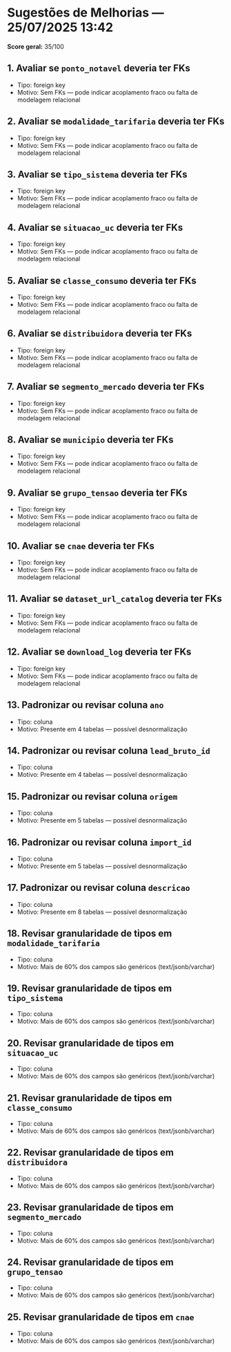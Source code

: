 # Sugestões de Melhorias — 25/07/2025 13:42

**Score geral:** 35/100

## 1. Avaliar se `ponto_notavel` deveria ter FKs
- Tipo: foreign key
- Motivo: Sem FKs — pode indicar acoplamento fraco ou falta de modelagem relacional

## 2. Avaliar se `modalidade_tarifaria` deveria ter FKs
- Tipo: foreign key
- Motivo: Sem FKs — pode indicar acoplamento fraco ou falta de modelagem relacional

## 3. Avaliar se `tipo_sistema` deveria ter FKs
- Tipo: foreign key
- Motivo: Sem FKs — pode indicar acoplamento fraco ou falta de modelagem relacional

## 4. Avaliar se `situacao_uc` deveria ter FKs
- Tipo: foreign key
- Motivo: Sem FKs — pode indicar acoplamento fraco ou falta de modelagem relacional

## 5. Avaliar se `classe_consumo` deveria ter FKs
- Tipo: foreign key
- Motivo: Sem FKs — pode indicar acoplamento fraco ou falta de modelagem relacional

## 6. Avaliar se `distribuidora` deveria ter FKs
- Tipo: foreign key
- Motivo: Sem FKs — pode indicar acoplamento fraco ou falta de modelagem relacional

## 7. Avaliar se `segmento_mercado` deveria ter FKs
- Tipo: foreign key
- Motivo: Sem FKs — pode indicar acoplamento fraco ou falta de modelagem relacional

## 8. Avaliar se `municipio` deveria ter FKs
- Tipo: foreign key
- Motivo: Sem FKs — pode indicar acoplamento fraco ou falta de modelagem relacional

## 9. Avaliar se `grupo_tensao` deveria ter FKs
- Tipo: foreign key
- Motivo: Sem FKs — pode indicar acoplamento fraco ou falta de modelagem relacional

## 10. Avaliar se `cnae` deveria ter FKs
- Tipo: foreign key
- Motivo: Sem FKs — pode indicar acoplamento fraco ou falta de modelagem relacional

## 11. Avaliar se `dataset_url_catalog` deveria ter FKs
- Tipo: foreign key
- Motivo: Sem FKs — pode indicar acoplamento fraco ou falta de modelagem relacional

## 12. Avaliar se `download_log` deveria ter FKs
- Tipo: foreign key
- Motivo: Sem FKs — pode indicar acoplamento fraco ou falta de modelagem relacional

## 13. Padronizar ou revisar coluna `ano`
- Tipo: coluna
- Motivo: Presente em 4 tabelas — possível desnormalização

## 14. Padronizar ou revisar coluna `lead_bruto_id`
- Tipo: coluna
- Motivo: Presente em 4 tabelas — possível desnormalização

## 15. Padronizar ou revisar coluna `origem`
- Tipo: coluna
- Motivo: Presente em 5 tabelas — possível desnormalização

## 16. Padronizar ou revisar coluna `import_id`
- Tipo: coluna
- Motivo: Presente em 5 tabelas — possível desnormalização

## 17. Padronizar ou revisar coluna `descricao`
- Tipo: coluna
- Motivo: Presente em 8 tabelas — possível desnormalização

## 18. Revisar granularidade de tipos em `modalidade_tarifaria`
- Tipo: coluna
- Motivo: Mais de 60% dos campos são genéricos (text/jsonb/varchar)

## 19. Revisar granularidade de tipos em `tipo_sistema`
- Tipo: coluna
- Motivo: Mais de 60% dos campos são genéricos (text/jsonb/varchar)

## 20. Revisar granularidade de tipos em `situacao_uc`
- Tipo: coluna
- Motivo: Mais de 60% dos campos são genéricos (text/jsonb/varchar)

## 21. Revisar granularidade de tipos em `classe_consumo`
- Tipo: coluna
- Motivo: Mais de 60% dos campos são genéricos (text/jsonb/varchar)

## 22. Revisar granularidade de tipos em `distribuidora`
- Tipo: coluna
- Motivo: Mais de 60% dos campos são genéricos (text/jsonb/varchar)

## 23. Revisar granularidade de tipos em `segmento_mercado`
- Tipo: coluna
- Motivo: Mais de 60% dos campos são genéricos (text/jsonb/varchar)

## 24. Revisar granularidade de tipos em `grupo_tensao`
- Tipo: coluna
- Motivo: Mais de 60% dos campos são genéricos (text/jsonb/varchar)

## 25. Revisar granularidade de tipos em `cnae`
- Tipo: coluna
- Motivo: Mais de 60% dos campos são genéricos (text/jsonb/varchar)

